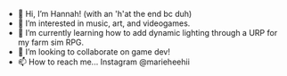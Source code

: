 - 👋 Hi, I’m Hannah! (with an 'h'at the end bc duh)
- 👀 I’m interested in music, art, and videogames.
- 🌱 I’m currently learning how to add dynamic lighting through a URP for my farm sim RPG.
- 💞️ I’m looking to collaborate on game dev!
- 📫 How to reach me... Instagram  @marieheehii

<!---
marieheehii/marieheehii is a ✨ special ✨ repository because its `README.md` (this file) appears on your GitHub profile.
You can click the Preview link to take a look at your changes.
--->
